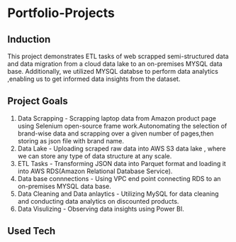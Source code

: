 # Portfolio-Projects

## Induction

 This project demonstrates ETL tasks of web scrapped semi-structured data  and 
data migration from a cloud data lake to an on-premises MYSQL data base.
Additionally, we utilized MYSQL databse to perform data analytics 
,enabling us to get informed data insights from the dataset.

## Project Goals

1. Data Scrapping - Scrapping laptop data from Amazon product page using Selenium open-source frame work.Autonomating the selection of 
   brand-wise data and scrapping over a given number of pages,then storing as json file with brand name.
2. Data Lake - Uploading scraped raw data into AWS S3 data lake , where we can store any type of data structure at any scale.
3. ETL Tasks - Transforming JSON  data into Parquet format and loading it into AWS RDS(Amazon Relational Database Service).
4. Data base connnections - Using VPC end point connecting RDS to an on-premises MYSQL data base.
5. Data Cleaning and Data anlaytics - Utilizing MySQL for data cleaning and conducting data analytics on discounted products.
6. Data Visulizing - Observing data insights using Power BI.

## Used Tech   
   




 
